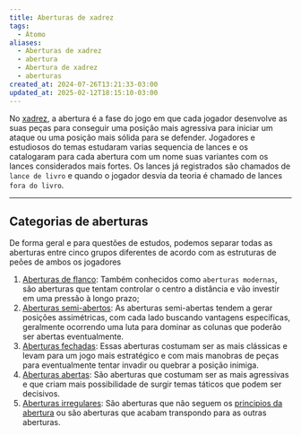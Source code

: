 ```yaml
---
title: Aberturas de xadrez
tags:
  - Átomo
aliases:
  - Aberturas de xadrez
  - abertura
  - Abertura de xadrez
  - aberturas
created_at: 2024-07-26T13:21:33-03:00
updated_at: 2025-02-12T18:15:10-03:00
---
```


No [xadrez](../../../08/06/atomo/Xadrez.md), a abertura é a fase do jogo em que cada jogador desenvolve as suas peças para conseguir uma posição mais agressiva para iniciar um ataque ou uma posição mais sólida para se defender. Jogadores e estudiosos do temas estudaram varias sequencia de lances e os catalogaram para cada abertura com um nome suas variantes com os lances considerados mais fortes. Os lances já registrados são chamados de `lance de livro` e quando o jogador desvia da teoria é chamado de lances `fora do livro`.

---
## Categorias de aberturas

De forma geral e para questões de estudos, podemos separar todas as aberturas entre cinco grupos diferentes de acordo com as estruturas de peões de ambos os jogadores

1. [Aberturas de flanco](Xadrez_Aberturas_de_flanco.md): Também conhecidos como `aberturas modernas`, são aberturas que tentam controlar o centro a distância e vão investir em uma pressão à longo prazo; 
2. [Aberturas semi-abertos](../../../10/13/atomo/Xadrez_Aberturas_semi_abertos.md): As aberturas semi-abertas tendem a gerar posições assimétricas, com cada lado buscando vantagens específicas, geralmente ocorrendo uma luta para dominar as colunas que poderão ser abertas eventualmente.
3. [Aberturas fechadas](../../07/atomo/Aberturas_fechadas.md): Essas aberturas costumam ser as mais clássicas e levam para um jogo mais estratégico e com mais manobras de peças para eventualmente tentar invadir ou quebrar a posição inimiga.
4. [Aberturas abertas](../../07/atomo/Xadrez_Aberturas_abertas.md): São aberturas que costumam ser as mais agressivas e que criam mais possibilidade de surgir temas táticos que podem ser decisivos.
5. [Aberturas irregulares](Xadrez_Aberturas_irregulares.md): São aberturas que não seguem os [principios da abertura](../../../10/13/atomo/Principios_da_abertura.md) ou são aberturas que acabam transpondo para as outras aberturas.